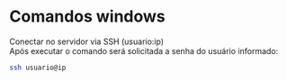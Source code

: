 # Comandos windows

Conectar no servidor via SSH (usuario:ip)<br>
Após executar o comando será solicitada a senha do usuário informado:
```bash
ssh usuario@ip
```